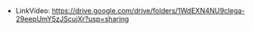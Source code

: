 ## 

- LinkVideo: https://drive.google.com/drive/folders/1WdEXN4NU9clega-29eepUmY5zJScujXr?usp=sharing
